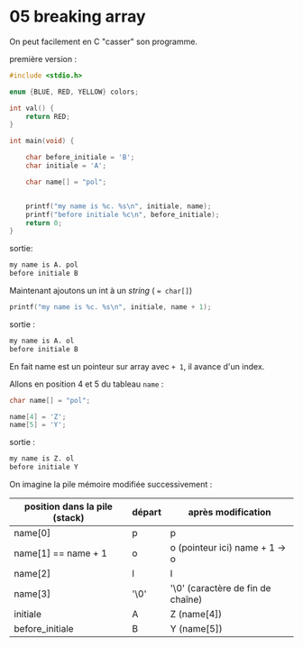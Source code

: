 # 05 breaking array

On peut facilement en C "casser" son programme.

première version :

```c
#include <stdio.h>

enum {BLUE, RED, YELLOW} colors;

int val() {
    return RED;
}

int main(void) {

    char before_initiale = 'B';
    char initiale = 'A';

    char name[] = "pol";


    printf("my name is %c. %s\n", initiale, name);
    printf("before initiale %c\n", before_initiale);
    return 0;
}
```

sortie: 

```bash
my name is A. pol
before initiale B
```

Maintenant ajoutons un int à un *string* ( `= char[]`)

```c
printf("my name is %c. %s\n", initiale, name + 1);
```

sortie :

```bash
my name is A. ol
before initiale B
```

En fait name est un pointeur sur array avec `+ 1`, il avance d'un index.



Allons en position 4 et 5 du tableau `name` :

```c
char name[] = "pol";

name[4] = 'Z';
name[5] = 'Y';
```

sortie :

```bash
my name is Z. ol
before initiale Y
```

On imagine la pile mémoire modifiée successivement :

| position dans la pile (stack) | départ | après modification                 |
| ----------------------------- | ------ | ---------------------------------- |
| name[0]                       | p      | p                                  |
| name[1] == name + 1           | o      | o (pointeur ici) name + 1 -> o     |
| name[2]                       | l      | l                                  |
| name[3]                       | '\0'   | '\0'  (caractère de fin de chaîne) |
| initiale                      | A      | Z (name[4])                        |
| before_initiale               | B      | Y (name[5])                        |





